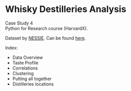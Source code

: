 # Whisky Destilleries Analysis
Case Study 4  
Python for Research  course (HarvardX). 

Dataset by [NESSIE](https://outreach.mathstat.strath.ac.uk/outreach/nessie/index.html). Can be found [here](https://outreach.mathstat.strath.ac.uk/outreach/nessie/nessie_whisky.html).

Index: 
   - Data Overview
   - Taste Profile
   - Correlations
   - Clustering
   - Putting all together
   - Distilleries locations

